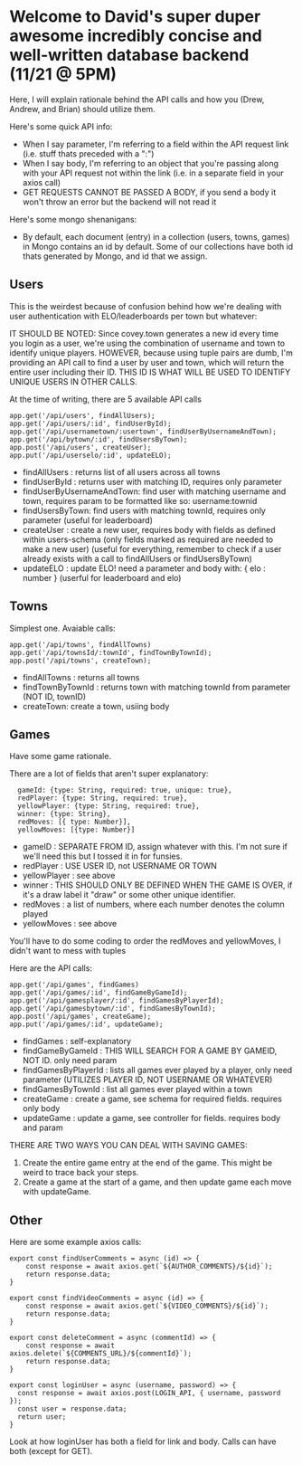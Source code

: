 # Welcome to David's super duper awesome incredibly concise and well-written database backend (11/21 @ 5PM)

Here, I will explain rationale behind the API calls and how you (Drew, Andrew, and Brian) should utilize them.

Here's some quick API info:
- When I say parameter, I'm referring to a field within the API request link (i.e. stuff thats preceded with a ":")
- When I say body, I'm referring to an object that you're passing along with your API request not within the link (i.e. in a separate field in your axios call)
- GET REQUESTS CANNOT BE PASSED A BODY, if you send a body it won't throw an error but the backend will not read it

Here's some mongo shenanigans:
- By default, each document (entry) in a collection (users, towns, games) in Mongo contains an id by default. Some of our collections have both id thats generated by Mongo, and id that we assign.

## Users

This is the weirdest because of confusion behind how we're dealing with user authentication with ELO/leaderboards per town but whatever:

IT SHOULD BE NOTED: Since covey.town generates a new id every time you login as a user, we're using the combination of username and town to identify unique players. HOWEVER, because using tuple pairs are dumb, I'm providing an API call to find a user by user and town, which will return the entire user including their ID. THIS ID IS WHAT WILL BE USED TO IDENTIFY UNIQUE USERS IN OTHER CALLS.

At the time of writing, there are 5 available API calls

    app.get('/api/users', findAllUsers);
    app.get('/api/users/:id', findUserById);
    app.get('/api/usernametown/:usertown', findUserByUsernameAndTown);
    app.get('/api/bytown/:id', findUsersByTown);
    app.post('/api/users', createUser);
    app.put('/api/userselo/:id', updateELO);
    
- findAllUsers : returns list of all users across all towns
- findUserById : returns user with matching ID, requires only parameter
- findUserByUsernameAndTown: find user with matching username and town, requires param to be formatted like so: username:townid
- findUsersByTown: find users with matching townId, requires only parameter (useful for leaderboard)
- createUser : create a new user, requires body with fields as defined within users-schema (only fields marked as required are needed to make a new user) (useful for everything, remember to check if a user already exists with a call to findAllUsers or findUsersByTown)
- updateELO : update ELO! need a parameter and body with: { elo : number } (userful for leaderboard and elo)

## Towns

Simplest one. Avaiable calls:

    app.get('/api/towns', findAllTowns)
    app.get('/api/townsId/:townId', findTownByTownId);
    app.post('/api/towns', createTown);

- findAllTowns : returns all towns
- findTownByTownId : returns town with matching townId from parameter (NOT ID, townID)
- createTown: create a town, usiing body

## Games

Have some game rationale.

There are a lot of fields that aren't super explanatory:
```
  gameId: {type: String, required: true, unique: true},
  redPlayer: {type: String, required: true},
  yellowPlayer: {type: String, required: true},
  winner: {type: String},
  redMoves: [{ type: Number}],
  yellowMoves: [{type: Number}]
```

- gameID : SEPARATE FROM ID, assign whatever with this. I'm not sure if we'll need this but I tossed it in for funsies.
- redPlayer : USE USER ID, not USERNAME OR TOWN
- yellowPlayer : see above
- winner : THIS SHOULD ONLY BE DEFINED WHEN THE GAME IS OVER, if it's a draw label it "draw" or some other unique identifier.
- redMoves : a list of numbers, where each number denotes the column played
- yellowMoves : see above

You'll have to do some coding to order the redMoves and yellowMoves, I didn't want to mess with tuples

Here are the API calls:

    app.get('/api/games', findGames)
    app.get('/api/games/:id', findGameByGameId);
    app.get('/api/gamesplayer/:id', findGamesByPlayerId);
    app.get('/api/gamesbytown/:id', findGamesByTownId);
    app.post('/api/games', createGame);
    app.put('/api/games/:id', updateGame);

- findGames : self-explanatory
- findGameByGameId : THIS WILL SEARCH FOR A GAME BY GAMEID, NOT ID. only need param
- findGamesByPlayerId : lists all games ever played by a player, only need parameter (UTILIZES PLAYER ID, NOT USERNAME OR WHATEVER)
- findGamesByTownId : list all games ever played within a town
- createGame : create a game, see schema for required fields. requires only body
- updateGame : update a game, see controller for fields. requires body and param

THERE ARE TWO WAYS YOU CAN DEAL WITH SAVING GAMES:
1. Create the entire game entry at the end of the game. This might be weird to trace back your steps.
2. Create a game at the start of a game, and then update game each move with updateGame. 

## Other

Here are some example axios calls:
```
export const findUserComments = async (id) => {
    const response = await axios.get(`${AUTHOR_COMMENTS}/${id}`);
    return response.data;
}

export const findVideoComments = async (id) => {
    const response = await axios.get(`${VIDEO_COMMENTS}/${id}`);
    return response.data;
}

export const deleteComment = async (commentId) => {
    const response = await axios.delete(`${COMMENTS_URL}/${commentId}`);
    return response.data;
}

export const loginUser = async (username, password) => {
  const response = await axios.post(LOGIN_API, { username, password });
  const user = response.data;
  return user;
}
```

Look at how loginUser has both a field for link and body. Calls can have both (except for GET).
